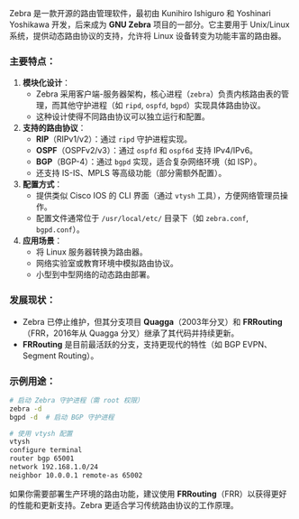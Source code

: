 Zebra 是一款开源的路由管理软件，最初由 Kunihiro Ishiguro 和 Yoshinari Yoshikawa 开发，后来成为 **GNU Zebra** 项目的一部分。它主要用于 Unix/Linux 系统，提供动态路由协议的支持，允许将 Linux 设备转变为功能丰富的路由器。

### 主要特点：

1. **模块化设计**：
   - Zebra 采用客户端-服务器架构，核心进程（`zebra`）负责内核路由表的管理，而其他守护进程（如 `ripd`, `ospfd`, `bgpd`）实现具体路由协议。
   - 这种设计使得不同路由协议可以独立运行和配置。
2. **支持的路由协议**：
   - **RIP**（RIPv1/v2）：通过 `ripd` 守护进程实现。
   - **OSPF**（OSPFv2/v3）：通过 `ospfd` 和 `ospf6d` 支持 IPv4/IPv6。
   - **BGP**（BGP-4）：通过 `bgpd` 实现，适合复杂网络环境（如 ISP）。
   - 还支持 IS-IS、MPLS 等高级功能（部分需额外配置）。
3. **配置方式**：
   - 提供类似 Cisco IOS 的 CLI 界面（通过 `vtysh` 工具），方便网络管理员操作。
   - 配置文件通常位于 `/usr/local/etc/` 目录下（如 `zebra.conf`, `bgpd.conf`）。
4. **应用场景**：
   - 将 Linux 服务器转换为路由器。
   - 网络实验室或教育环境中模拟路由协议。
   - 小型到中型网络的动态路由部署。

### 发展现状：

- Zebra 已停止维护，但其分支项目 **Quagga**（2003年分叉）和 **FRRouting**（FRR，2016年从 Quagga 分叉）继承了其代码并持续更新。
- **FRRouting** 是目前最活跃的分支，支持更现代的特性（如 BGP EVPN、Segment Routing）。

### 示例用途：

```bash
# 启动 Zebra 守护进程（需 root 权限）
zebra -d
bgpd -d  # 启动 BGP 守护进程

# 使用 vtysh 配置
vtysh
configure terminal
router bgp 65001
network 192.168.1.0/24
neighbor 10.0.0.1 remote-as 65002
```

如果你需要部署生产环境的路由功能，建议使用 **FRRouting**（FRR）以获得更好的性能和更新支持。Zebra 更适合学习传统路由协议的工作原理。